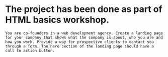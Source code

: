 # The project has been done as part of HTML basics workshop.

	You are co-founders in a web development agency. Create a landing page for your company that shows what the company is about, who you are and how you work. Provide a way for prospective clients to contact you through a form. The hero section of the landing page should have a call to action button.